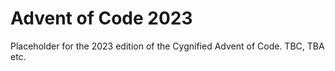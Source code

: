 Advent of Code 2023
===================

Placeholder for the 2023 edition of the Cygnified Advent of Code. TBC, TBA etc.
